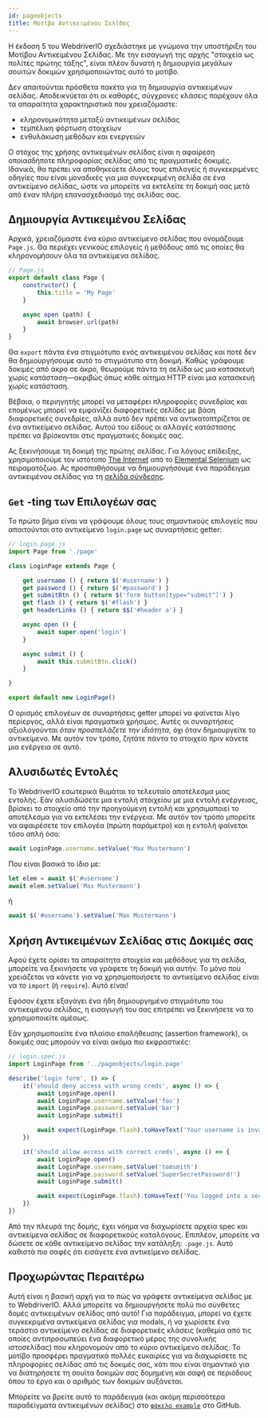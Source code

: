 ```yaml
---
id: pageobjects
title: Μοτίβο Αντικειμένου Σελίδας
---
```


Η έκδοση 5 του WebdriverIO σχεδιάστηκε με γνώμονα την υποστήριξη του Μοτίβου Αντικειμένου Σελίδας. Με την εισαγωγή της αρχής "στοιχεία ως πολίτες πρώτης τάξης", είναι πλέον δυνατή η δημιουργία μεγάλων σουιτών δοκιμών χρησιμοποιώντας αυτό το μοτίβο.

Δεν απαιτούνται πρόσθετα πακέτα για τη δημιουργία αντικειμένων σελίδας. Αποδεικνύεται ότι οι καθαρές, σύγχρονες κλάσεις παρέχουν όλα τα απαραίτητα χαρακτηριστικά που χρειαζόμαστε:

- κληρονομικότητα μεταξύ αντικειμένων σελίδας
- τεμπέλικη φόρτωση στοιχείων
- ενθυλάκωση μεθόδων και ενεργειών

Ο στόχος της χρήσης αντικειμένων σελίδας είναι η αφαίρεση οποιασδήποτε πληροφορίας σελίδας από τις πραγματικές δοκιμές. Ιδανικά, θα πρέπει να αποθηκεύετε όλους τους επιλογείς ή συγκεκριμένες οδηγίες που είναι μοναδικές για μια συγκεκριμένη σελίδα σε ένα αντικείμενο σελίδας, ώστε να μπορείτε να εκτελείτε τη δοκιμή σας μετά από έναν πλήρη επανασχεδιασμό της σελίδας σας.

## Δημιουργία Αντικειμένου Σελίδας

Αρχικά, χρειαζόμαστε ένα κύριο αντικείμενο σελίδας που ονομάζουμε `Page.js`. Θα περιέχει γενικούς επιλογείς ή μεθόδους από τις οποίες θα κληρονομήσουν όλα τα αντικείμενα σελίδας.

```js
// Page.js
export default class Page {
    constructor() {
        this.title = 'My Page'
    }

    async open (path) {
        await browser.url(path)
    }
}
```

Θα `export` πάντα ένα στιγμιότυπο ενός αντικειμένου σελίδας και ποτέ δεν θα δημιουργήσουμε αυτό το στιγμιότυπο στη δοκιμή. Καθώς γράφουμε δοκιμές από άκρο σε άκρο, θεωρούμε πάντα τη σελίδα ως μια κατασκευή χωρίς κατάσταση—ακριβώς όπως κάθε αίτημα HTTP είναι μια κατασκευή χωρίς κατάσταση.

Βέβαια, ο περιηγητής μπορεί να μεταφέρει πληροφορίες συνεδρίας και επομένως μπορεί να εμφανίζει διαφορετικές σελίδες με βάση διαφορετικές συνεδρίες, αλλά αυτό δεν πρέπει να αντικατοπτρίζεται σε ένα αντικείμενο σελίδας. Αυτού του είδους οι αλλαγές κατάστασης πρέπει να βρίσκονται στις πραγματικές δοκιμές σας.

Ας ξεκινήσουμε τη δοκιμή της πρώτης σελίδας. Για λόγους επίδειξης, χρησιμοποιούμε τον ιστότοπο [The Internet](http://the-internet.herokuapp.com) από το [Elemental Selenium](http://elementalselenium.com) ως πειραματόζωο. Ας προσπαθήσουμε να δημιουργήσουμε ένα παράδειγμα αντικειμένου σελίδας για τη [σελίδα σύνδεσης](http://the-internet.herokuapp.com/login).

## `Get` -ting των Επιλογέων σας

Το πρώτο βήμα είναι να γράψουμε όλους τους σημαντικούς επιλογείς που απαιτούνται στο αντικείμενο `login.page` ως συναρτήσεις getter:

```js
// login.page.js
import Page from './page'

class LoginPage extends Page {

    get username () { return $('#username') }
    get password () { return $('#password') }
    get submitBtn () { return $('form button[type="submit"]') }
    get flash () { return $('#flash') }
    get headerLinks () { return $$('#header a') }

    async open () {
        await super.open('login')
    }

    async submit () {
        await this.submitBtn.click()
    }

}

export default new LoginPage()
```

Ο ορισμός επιλογέων σε συναρτήσεις getter μπορεί να φαίνεται λίγο περίεργος, αλλά είναι πραγματικά χρήσιμος. Αυτές οι συναρτήσεις αξιολογούνται _όταν προσπελάζετε την ιδιότητα_, όχι όταν δημιουργείτε το αντικείμενο. Με αυτόν τον τρόπο, ζητάτε πάντα το στοιχείο πριν κάνετε μια ενέργεια σε αυτό.

## Αλυσιδωτές Εντολές

Το WebdriverIO εσωτερικά θυμάται το τελευταίο αποτέλεσμα μιας εντολής. Εάν αλυσιδώσετε μια εντολή στοιχείου με μια εντολή ενέργειας, βρίσκει το στοιχείο από την προηγούμενη εντολή και χρησιμοποιεί το αποτέλεσμα για να εκτελέσει την ενέργεια. Με αυτόν τον τρόπο μπορείτε να αφαιρέσετε τον επιλογέα (πρώτη παράμετρο) και η εντολή φαίνεται τόσο απλή όσο:

```js
await LoginPage.username.setValue('Max Mustermann')
```

Που είναι βασικά το ίδιο με:

```js
let elem = await $('#username')
await elem.setValue('Max Mustermann')
```

ή

```js
await $('#username').setValue('Max Mustermann')
```

## Χρήση Αντικειμένων Σελίδας στις Δοκιμές σας

Αφού έχετε ορίσει τα απαραίτητα στοιχεία και μεθόδους για τη σελίδα, μπορείτε να ξεκινήσετε να γράφετε τη δοκιμή για αυτήν. Το μόνο που χρειάζεται να κάνετε για να χρησιμοποιήσετε το αντικείμενο σελίδας είναι να το `import` (ή `require`). Αυτό είναι!

Εφόσον έχετε εξαγάγει ένα ήδη δημιουργημένο στιγμιότυπο του αντικειμένου σελίδας, η εισαγωγή του σας επιτρέπει να ξεκινήσετε να το χρησιμοποιείτε αμέσως.

Εάν χρησιμοποιείτε ένα πλαίσιο επαλήθευσης (assertion framework), οι δοκιμές σας μπορούν να είναι ακόμα πιο εκφραστικές:

```js
// login.spec.js
import LoginPage from '../pageobjects/login.page'

describe('login form', () => {
    it('should deny access with wrong creds', async () => {
        await LoginPage.open()
        await LoginPage.username.setValue('foo')
        await LoginPage.password.setValue('bar')
        await LoginPage.submit()

        await expect(LoginPage.flash).toHaveText('Your username is invalid!')
    })

    it('should allow access with correct creds', async () => {
        await LoginPage.open()
        await LoginPage.username.setValue('tomsmith')
        await LoginPage.password.setValue('SuperSecretPassword!')
        await LoginPage.submit()

        await expect(LoginPage.flash).toHaveText('You logged into a secure area!')
    })
})
```

Από την πλευρά της δομής, έχει νόημα να διαχωρίσετε αρχεία spec και αντικείμενα σελίδας σε διαφορετικούς καταλόγους. Επιπλέον, μπορείτε να δώσετε σε κάθε αντικείμενο σελίδας την κατάληξη: `.page.js`. Αυτό καθιστά πιο σαφές ότι εισάγετε ένα αντικείμενο σελίδας.

## Προχωρώντας Περαιτέρω

Αυτή είναι η βασική αρχή για το πώς να γράφετε αντικείμενα σελίδας με το WebdriverIO. Αλλά μπορείτε να δημιουργήσετε πολύ πιο σύνθετες δομές αντικειμένων σελίδας από αυτό! Για παράδειγμα, μπορεί να έχετε συγκεκριμένα αντικείμενα σελίδας για modals, ή να χωρίσετε ένα τεράστιο αντικείμενο σελίδας σε διαφορετικές κλάσεις (καθεμία από τις οποίες αντιπροσωπεύει ένα διαφορετικό μέρος της συνολικής ιστοσελίδας) που κληρονομούν από το κύριο αντικείμενο σελίδας. Το μοτίβο προσφέρει πραγματικά πολλές ευκαιρίες για να διαχωρίσετε τις πληροφορίες σελίδας από τις δοκιμές σας, κάτι που είναι σημαντικό για να διατηρήσετε τη σουίτα δοκιμών σας δομημένη και σαφή σε περιόδους όπου το έργο και ο αριθμός των δοκιμών αυξάνεται.

Μπορείτε να βρείτε αυτό το παράδειγμα (και ακόμη περισσότερα παραδείγματα αντικειμένων σελίδας) στο [`φάκελο example`](https://github.com/webdriverio/webdriverio/tree/main/examples/pageobject) στο GitHub.